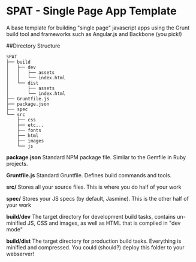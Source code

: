 SPAT - Single Page App Template
===============================
A base template for building "single page" javascript apps using the Grunt build
tool and frameworks such as Angular.js and Backbone (you pick!)

##Directory Structure

    SPAT
    ├── build
    │   ├── dev
    │   │   ├── assets
    │   │   └── index.html
    │   └── dist
    │       ├── assets
    │       └── index.html
    ├── Gruntfile.js
    ├── package.json
    ├── spec
    └── src
        ├── css
        ├── etc...
        ├── fonts
        ├── html
        ├── images
        └── js

**package.json** Standard NPM package file. Similar to the Gemfile in Ruby projects.

**Gruntfile.js** Standard Gruntfile. Defines build commands and tools.

**src/** Stores all your source files. This is where you do half of your work

**spec/** Stores your JS specs (by default, Jasmine). This is the other half of your work

**build/dev** The target directory for development build tasks, contains un-minified JS, CSS and images, as well as HTML that is compiled in "dev mode"

**build/dist** The target directory for production build tasks. Everything is minified and compressed. You could (should?) deploy this folder to your webserver!